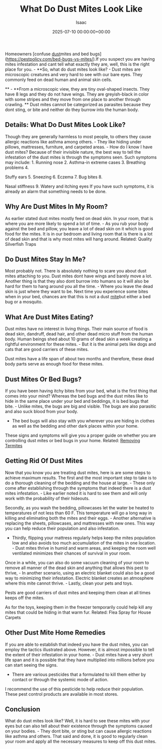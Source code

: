 ﻿---
title: What Do Dust Mites Look Like
description: Homeowners confuse dust mites and bed bugshttpspestpolicy.combed-bugs-vs-mites . If you suspect you are having mites infestation and cant tell what exactly...
slug: /what-do-dust-mites-look-like/
date: 2025-07-10 00:00:00+00:00
lastmod: 2025-07-10 00:00:00+03:00
author: Isaac
categories:
- Guide
- Mites
tags:
- guide
- dust
- mite
layout: post
---

Homeowners [confuse [dust](https://pestpolicy.com/do-dust-mites-bite/)mites and bed bugs](https://pestpolicy.com/bed-bugs-vs-mites/).If you suspect you are having mites infestation and cant tell what exactly they are, well, this is the right place for you. - **So, what do dust mites look like? - Dust mites are microscopic creatures and very hard to see with our bare eyes. They commonly feed on dead human and animal skin cells.

** - **From a microscopic view, they are tiny oval-shaped insects. They have 8 legs and they do not have wings. They are greyish-black in color with some stripes and they move from one place to another through crawling. ** Dust mites cannot be categorized as parasites because they dont sting, or bite and neither do they burrow into the human body.

##  Details: What Do Dust Mites Look Like?

Though they are generally harmless to most people, to others they cause allergic reactions like asthma among others. - They like hiding under pillows, mattresses, furniture, and carpeted areas. - How do I know I have dust mites? Because of their invisible nature, the best way to tell the infestation of the dust mites is through the symptoms seen. Such symptoms may include: 1. Running nose 2. Asthma-in extreme cases 3. Breathing problems 4.

Stuffy ears 5. Sneezing 6. Eczema 7. Bug bites 8.

Nasal stiffness 9. Watery and itching eyes If you have such symptoms, it is already an alarm that something needs to be done.

##  Why Are Dust Mites In My Room?

As earlier stated dust mites mostly feed on dead skin. In your room, that is where you are more likely to spend a lot of time. - As you rub your body against the bed and pillow, you leave a lot of dead skin on it which is good food for the mites. It is in our bedroom and living room that is there is a lot of dead skin and that is why most mites will hang around. Related: Quality Silverfish Traps

##  Do Dust Mites Stay In Me?

Most probably not. There is absolutely nothing to scare you about dust mites attaching to you. Dust mites dont have wings and barely move a lot. Another thing is that they also dont burrow into humans so it will also be hard for them to hang around you all the time. - Where you leave the dead skin is just where they want to be. Next time you experience some bites when in your bed, chances are that this is not a dust [mite](https://pestpolicy.com/dust-mites/)but either a bed bug or a mosquito.

##  What Are Dust Mites Eating?

Dust mites have no interest in living things. Their main source of food is dead skin, dandruff, dead hair, and other dead micro stuff from the human body. Human beings shed about 10 grams of dead skin a week creating a rightful environment for these mites. - But it is the animal pets like dogs and cats that are good carriers of these mites.

Dust mites have a life span of about two months and therefore, these dead body parts serve as enough food for these mites.

##  Dust Mites Or Bed Bugs?

If you have been having itchy bites from your bed, what is the first thing that comes into your mind? Whereas the bed bugs and the dust mites like to hide in the same place under your bed and beddings, it is bed bugs that bite. - Unlike mites, the bugs are big and visible. The bugs are also parasitic and also suck blood from your body.

- The bed bugs will also stay with you wherever you are hiding in clothes as well as the bedding and other dark places within your home.

These signs and symptoms will give you a proper guide on whether you are controlling dust mites or bed bugs in your home. Related: [Removing Termites](https://pestpolicy.com/how-to-get-rid-of-termites/)

##  Getting Rid Of Dust Mites

Now that you know you are treating dust mites, here is are some steps to achieve maximum results. The first and the most important step to take is to do a thorough cleaning of the bedding and the house at large. - These only come after establishing through the symptoms that indeed there is a dust mites infestation. - Like earlier noted it is hard to see them and will only work with the probability of their hideouts.

Secondly, as you wash the bedding, pillowcases let the water be heated to temperatures of not less than 60 F. This temperature will go a long way in killing and eliminating both the mites and their eggs. - Another alternative is replacing the sheets, pillowcases, and mattresses with new ones. This way you can help reduce their population and also infestation.

- Thirdly, flipping your mattress regularly helps keep the mites population low and also avoids too much accumulation of the mites in one location. - Dust mites thrive in humid and warm areas, and keeping the room well ventilated minimizes their chances of survival in your room.

Once in a while, you can also do some vacuum cleaning of your room to remove all manner of the dead skin and anything that allows this pest to thrive, - In another scenario, using an electric blanket could also be a good way to minimizing their infestation. Electric blanket creates an atmosphere where this mite cannot thrive. - Lastly, clean your pets and toys.

Pests are good carriers of dust mites and keeping them clean at all times keeps off the mites.

As for the toys, keeping them in the freezer temporarily could help kill any mites that could be hiding in that warm fur. Related: Flea Spray for House Carpets

##  Other Dust Mite Home Remedies

If you are able to establish that indeed you have the dust mites, you can employ the tactics illustrated above. However, it is almost impossible to tell the extent of their infestation in your home. - Dust mites have a very short life span and it is possible that they have multiplied into millions before you can start seeing the signs.

- There are various pesticides that a formulated to kill them either by contact or through the systemic mode of action.

I recommend the use of this pesticide to help reduce their population. These pest control products are available in most stores.

##  Conclusion

What do dust mites look like? Well, it is hard to see these mites with your eyes but can also tell about their existence through the symptoms caused on your bodies. - They dont bite, or sting but can cause allergic reactions like asthma and others. That said and done, it is good to regularly clean your room and apply all the necessary measures to keep off this dust mites.

